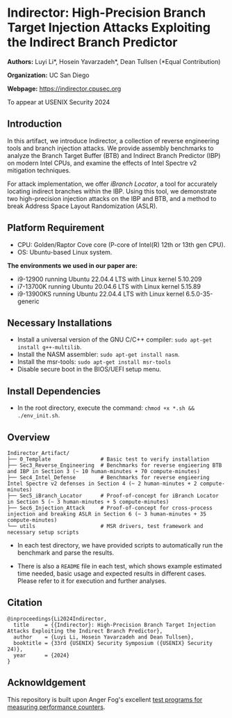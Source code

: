 # Indirector: High-Precision Branch Target Injection Attacks Exploiting the Indirect Branch Predictor
**Authors:** Luyi Li*, Hosein Yavarzadeh*, Dean Tullsen (*Equal Contribution)

**Organization:** UC San Diego

**Webpage:** https://indirector.cpusec.org

To appear at USENIX Security 2024

## Introduction
In this artifact, we introduce Indirector, a collection of reverse engineering tools and branch injection attacks. We provide assembly benchmarks to analyze the Branch Target Buffer (BTB) and Indirect Branch Predictor (IBP) on modern Intel CPUs, and examine the effects of Intel Spectre v2 mitigation techniques.

For attack implementation, we offer *iBranch Locator*, a tool for accurately locating indirect branches within the IBP. Using this tool, we demonstrate two high-precision injection attacks on the IBP and BTB, and a method to break Address Space Layout Randomization (ASLR).

## Platform Requirement
* CPU: Golden/Raptor Cove core (P-core of Intel(R) 12th or 13th gen CPU).
* OS: Ubuntu-based Linux system.

**The environments we used in our paper are:**
* i9-12900 running Ubuntu 22.04.4 LTS with Linux kernel 5.10.209
* i7-13700K running Ubuntu 20.04.6 LTS with Linux kernel 5.15.89
* i9-13900KS running Ubuntu 22.04.4 LTS with Linux kernel 6.5.0-35-generic

## Necessary Installations
* Install a universal version of the GNU C/C++ compiler: `sudo apt-get install g++-multilib`.
* Install the NASM assembler: `sudo apt-get install nasm`.
* Install the msr-tools: `sudo apt-get install msr-tools`
* Disable secure boot in the BIOS/UEFI setup menu.

## Install Dependencies
* In the root directory, execute the command: `chmod +x *.sh && ./env_init.sh`.

## Overview
```
Indirector_Artifact/
├── 0_Template                # Basic test to verify installation
├── Sec3_Reverse_Engineering  # Benchmarks for reverse engieering BTB and IBP in Section 3 (~ 10 human-minutes + 70 compute-minutes)
├── Sec4_Intel_Defense        # Benchmarks for reverse engieering Intel Spectre v2 defenses in Section 4 (~ 2 human-minutes + 2 compute-minutes)
├── Sec5_iBranch_Locator      # Proof-of-concept for iBranch Locator in Section 5 (~ 3 human-minutes + 5 compute-minutes)
├── Sec6_Injection_Attack     # Proof-of-concept for cross-process injection and breaking ASLR in Section 6 (~ 3 human-minutes + 35 compute-minutes)
└── utils                     # MSR drivers, test framework and necessary setup scripts
```

* In each test directory, we have provided scripts to automatically run the benchmark and parse the results.

* There is also a ``README`` file in each test, which shows example estimated time needed, basic usage and expected results in different cases. Please refer to it for execution and further analyses.

## Citation
```
@inproceedings{Li2024Indirector,
  title     = {{Indirector}: High-Precision Branch Target Injection Attacks Exploiting the Indirect Branch Predictor},
  author    = {Luyi Li, Hosein Yavarzadeh and Dean Tullsen},
  booktitle = {33rd {USENIX} Security Symposium ({USENIX} Security 24)},
  year      = {2024}
}
```
## Acknowldgement
This repository is built upon Anger Fog's excellent [test programs for measuring performance counters](https://agner.org/optimize/#testp).
